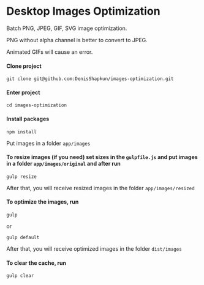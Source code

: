 # Desktop Images Optimization

Batch PNG, JPEG, GIF, SVG image optimization.

PNG without alpha channel is better to convert to JPEG.

Animated GIFs will cause an error.

#### Clone project
`git clone git@github.com:DenisShapkun/images-optimization.git`

#### Enter project
`cd images-optimization`

#### Install packages
`npm install`

Put images in a folder `app/images`

#### To resize images (if you need) set sizes in the `gulpfile.js` and put images in a folder `app/images/original` and after run

`gulp resize`

After that, you will receive resized images in the folder `app/images/resized`

#### To optimize the images, run 

`gulp`

or

`gulp default`

After that, you will receive optimized images in the folder `dist/images`

#### To clear the cache, run

`gulp clear`